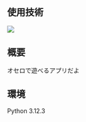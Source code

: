 <div id="top"></div>

## 使用技術
<p style="display: inline">
  <img src="https://img.shields.io/badge/-Python-F2C63C.svg?logo=python&style=for-the-badge">
</p>


## 概要
オセロで遊べるアプリだよ


## 環境
Python 3.12.3
